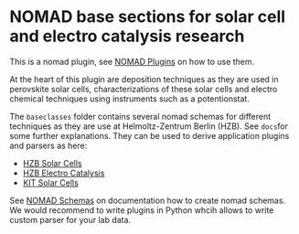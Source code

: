 # NOMAD base sections for solar cell and electro catalysis research

This is a nomad plugin, see [NOMAD Plugins](https://nomad-lab/prod/v1/staging/docs/plugins.html) on how to use them.

At the heart of this plugin are deposition techniques as they are used  in perovskite solar cells, characterizations of these solar cells and electro chemical techniques using instruments such as a potentionstat.

The `baseclasses` folder contains several nomad schemas for different techniques as they are use at Helmoltz-Zentrum Berlin (HZB). See `docs`for some further explanations.
They can be used to derive application plugins and parsers as here:
- [HZB Solar Cells](https://github.com/RoteKekse/nomad-hysprint)
- [HZB Electro Catalysis](https://github.com/RoteKekse/nomad-chemical-energy)
- [KIT Solar Cells](https://github.com/RoteKekse/nomad-perotf)

See [NOMAD Schemas](https://nomad-lab.eu/prod/v1/staging/docs/schemas/basics.html) on documentation how to create nomad schemas. We would recommend to write plugins in Python whcih allows to write custom parser for your lab data.
